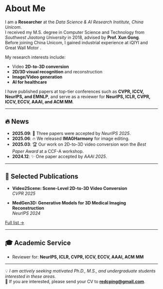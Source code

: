 # About Me

I am a **Researcher** at the *Data Science & AI Research Institute, China Unicom*.  
I received my M.S. degree in Computer Science and Technology from *Southwest Jiaotong University* in 2018, advised by **Prof. Xun Gong**.  
Before joining China Unicom, I gained industrial experience at iQIYI and Great Wall Motor .  

My research interests include:  
- Video **2D-to-3D conversion**  
- **2D/3D visual recognition** and reconstruction  
- **Image/Video generation**  
- **AI for healthcare**  

I have published papers at top-tier conferences such as **CVPR, ICCV, NeurIPS, and EMNLP**, and serve as a reviewer for **NeurIPS, ICLR, CVPR, ICCV, ECCV, AAAI, and ACM MM**.  

---

## 🔥 News

- **2025.09**: 🎉 Three papers were accepted by *NeurIPS 2025*.  
- **2025.06**: 🔥 We released **IMAGHarmony** for image editing.  
- **2025.03**: 🏆 Our work on 2D-to-3D video conversion won the *Best Paper Award* at a CCF-A workshop.  
- **2024.12**: ✨ One paper accepted by *AAAI 2025*.  

---

## 📝 Selected Publications

- **Video2Scene: Scene-Level 2D-to-3D Video Conversion**  
  *CVPR 2025*  

- **MedGen3D: Generative Models for 3D Medical Imaging Reconstruction**  
  *NeurIPS 2024*  

[Full list →](#)  

---

## 🎓 Academic Service

- Reviewer for: **NeurIPS, ICLR, CVPR, ICCV, ECCV, AAAI, ACM MM**  

---

💡 *I am actively seeking motivated Ph.D., M.S., and undergraduate students interested in these areas.*  
📧 If you are interested, please send your CV to **redcping@gmail.com**.  
